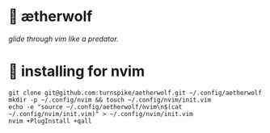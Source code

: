 # :wolf: ætherwolf

_glide through vim like a predator._

# :nut_and_bolt: installing for nvim

    git clone git@github.com:turnspike/aetherwolf.git ~/.config/aetherwolf
    mkdir -p ~/.config/nvim && touch ~/.config/nvim/init.vim
    echo -e "source ~/.config/aetherwolf/nvim\n$(cat ~/.config/nvim/init.vim)" > ~/.config/nvim/init.vim
    nvim +PlugInstall +qall
